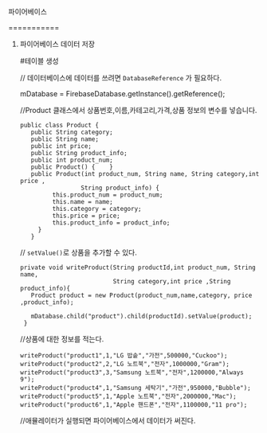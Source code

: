 파이어베이스

===========

1. 파이어베이스 데이터 저장

   #테이블 생성

   // 데이터베이스에 데이터를 쓰려면 `DatabaseReference` 가 필요하다.

   mDatabase =  FirebaseDatabase.getInstance().getReference();

   //Product 클래스에서 상품번호,이름,카테고리,가격,상품 정보의 변수를 넣습니다.

   ```
   public class Product {
      public String category; 
      public String name;  
      public int price;
      public String product_info;  
      public int product_num;  
      public Product() {    } 
      public Product(int product_num, String name, String category,int price ,
                    String product_info) { 
            this.product_num = product_num;
            this.name = name;
            this.category = category;
            this.price = price;
            this.product_info = product_info;
        }
      }
   ```

   // `setValue()`로 상품을 추가할 수 있다.

   ```
   private void writeProduct(String productId,int product_num, String name,
                             String category,int price ,String product_info){
      Product product = new Product(product_num,name,category, price ,product_info);  
      
      mDatabase.child("product").child(productId).setValue(product);
    }
   ```

   //상품에 대한 정보를 적는다.

   ```
   writeProduct("product1",1,"LG 밥솥","가전",500000,"Cuckoo");
   writeProduct("product2",2,"LG 노트북","전자",1000000,"Gram");
   writeProduct("product3",3,"Samsung 노트북","전자",1200000,"Always 9");
   writeProduct("product4",1,"Samsung 세탁기","가전",950000,"Bubble");
   writeProduct("product5",1,"Apple 노트북","전자",2000000,"Mac");
   writeProduct("product6",1,"Apple 핸드폰","전자",1100000,"11 pro");
   ```

   //애뮬레이터가 실행되면 파이어베이스에서 데이터가 써진다.

   
   
   